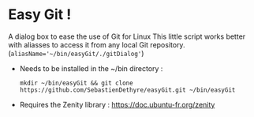 # Easy Git !
A dialog box to ease the use of Git for Linux
This little script works better with aliasses to access it from any local Git repository. (```aliasName='~/bin/easyGit/./gitDialog'```)
  - Needs to be installed in the ~/bin directory :

    ```mkdir ~/bin/easyGit && git clone https://github.com/SebastienDethyre/easyGit.git ~/bin/easyGit```
  - Requires the Zenity library : https://doc.ubuntu-fr.org/zenity
